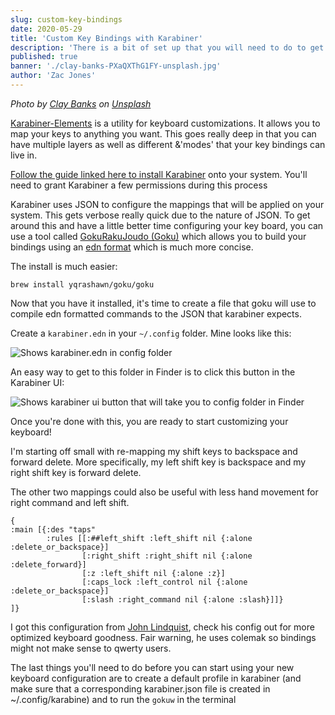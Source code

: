 ```yaml
---
slug: custom-key-bindings
date: 2020-05-29
title: 'Custom Key Bindings with Karabiner'
description: 'There is a bit of set up that you will need to do to get custom keybindings working in karabiner. This article documents a minimal set up'
published: true
banner: './clay-banks-PXaQXThG1FY-unsplash.jpg'
author: 'Zac Jones' 
---
```

_Photo by [Clay Banks](https://unsplash.com/@claybanks?utm_source=unsplash&utm_medium=referral&utm_content=creditCopyText) on [Unsplash](https://unsplash.com/s/photos/uhk-keyboard?utm_source=unsplash&utm_medium=referral&utm_content=creditCopyText)_

[Karabiner-Elements](https://github.com/pqrs-org/Karabiner-Elements) is a utility for keyboard customizations. It allows you to map your keys to anything you want. This goes really deep in that you can have multiple layers as well as different &'modes' that your key bindings can live in.

[Follow the guide linked here to install Karabiner](https://karabiner-elements.pqrs.org/docs/getting-started/installation/) onto your system. You'll need to grant Karabiner a few permissions during this process

Karabiner uses JSON to configure the mappings that will be applied on your system. This gets verbose really quick due to the nature of JSON. To get around this and have a little better time configuring your key board, you can use a tool called [GokuRakuJoudo (Goku)](https://github.com/yqrashawn/GokuRakuJoudo) which allows you to build your bindings using an [edn format](https://github.com/edn-format/edn) which is much more concise.

The install is much easier:

    brew install yqrashawn/goku/goku

Now that you have it installed, it's time to create a file that goku will use to compile edn formatted commands to the JSON that karabiner expects.

Create a `karabiner.edn` in your `~/.config` folder. Mine looks like this:

![Shows karabiner.edn in config folder](./file-tree.png)

An easy way to get to this folder in Finder is to click this button in the Karabiner UI:

![Shows karabiner ui button that will take you to config folder in Finder](./karabiner-ui.png)

Once you're done with this, you are ready to start customizing your keyboard!

I'm starting off small with re-mapping my shift keys to backspace and forward delete. More specifically, my left shift key is backspace and my right shift key is forward delete.

The other two mappings could also be useful with less hand movement for right command and left shift.

    {
    :main [{:des "taps"
            :rules [[:##left_shift :left_shift nil {:alone :delete_or_backspace}]
                    [:right_shift :right_shift nil {:alone :delete_forward}]
                    [:z :left_shift nil {:alone :z}]
                    [:caps_lock :left_control nil {:alone :delete_or_backspace}]
                    [:slash :right_command nil {:alone :slash}]]}
    ]}

I got this configuration from [John Lindquist](https://johnlindquist.com/customize-karabiner-with-goku), check his config out for more optimized keyboard goodness. Fair warning, he uses colemak so bindings might not make sense to qwerty users.

The last things you'll need to do before you can start using your new keyboard configuration are to create a default profile in karabiner (and make sure that a corresponding karabiner.json file is created in ~/.config/karabine) and to run the `gokuw` in the terminal

